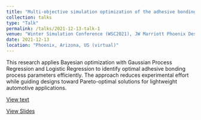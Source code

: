 ```yaml
---
title: "Multi-objective simulation optimization of the adhesive bonding process of materials"
collection: talks
type: "Talk"
permalink: /talks/2021-12-13-talk-1
venue: "Winter Simulation Conference (WSC2021), JW Marriott Phoenix Desert Ridge Resort & Spa"
date: 2021-12-13
location: "Phoenix, Arizona, US (virtual)"
---
```


This research applies Bayesian optimization with Gaussian Process Regression and Logistic Regression to identify optimal adhesive bonding process parameters efficiently. The approach reduces experimental effort while guiding designs toward Pareto-optimal solutions for lightweight automotive applications.

[View text](..\files\MOSK_WSC2021.pdf)

[View Slides](..\files\MOSK_WSC2021_Slides.pdf)
